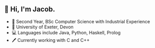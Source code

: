 ## 👋 Hi, I'm Jacob.

- 📝 Second Year, BSc Computer Science with Industrial Experience
- 🏫 University of Exeter, Devon
- 💻 Languages include Java, Python, Haskell, Prolog
- 🖊 Currently working with C and C++
